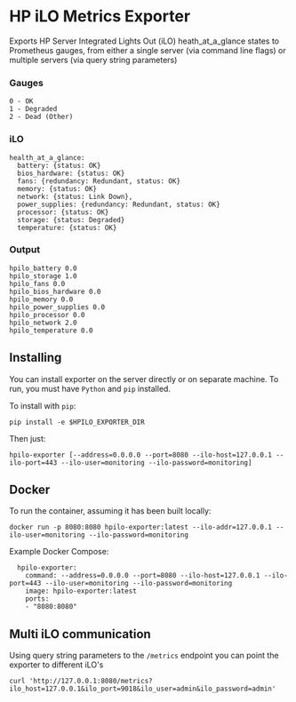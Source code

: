 # HP iLO Metrics Exporter

Exports HP Server Integrated Lights Out (iLO) heath_at_a_glance states to Prometheus gauges, from either a single server (via command line flags) or multiple servers (via query string parameters)

### Gauges

```
0 - OK
1 - Degraded
2 - Dead (Other)
```

### iLO

```
health_at_a_glance:
  battery: {status: OK}
  bios_hardware: {status: OK}
  fans: {redundancy: Redundant, status: OK}
  memory: {status: OK}
  network: {status: Link Down},
  power_supplies: {redundancy: Redundant, status: OK}
  processor: {status: OK}
  storage: {status: Degraded}
  temperature: {status: OK}
```

### Output

```
hpilo_battery 0.0
hpilo_storage 1.0
hpilo_fans 0.0
hpilo_bios_hardware 0.0
hpilo_memory 0.0
hpilo_power_supplies 0.0
hpilo_processor 0.0
hpilo_network 2.0
hpilo_temperature 0.0
```

## Installing

You can install exporter on the server directly or on separate machine.
To run, you must have `Python` and `pip` installed.

To install with `pip`:

```
pip install -e $HPILO_EXPORTER_DIR
```

Then just:

```
hpilo-exporter [--address=0.0.0.0 --port=8080 --ilo-host=127.0.0.1 --ilo-port=443 --ilo-user=monitoring --ilo-password=monitoring]
```

## Docker

To run the container, assuming it has been built locally:

`docker run -p 8080:8080 hpilo-exporter:latest --ilo-addr=127.0.0.1 --ilo-user=monitoring --ilo-password=monitoring`

Example Docker Compose:

```
  hpilo-exporter:
    command: --address=0.0.0.0 --port=8080 --ilo-host=127.0.0.1 --ilo-port=443 --ilo-user=monitoring --ilo-password=monitoring
    image: hpilo-exporter:latest
    ports:
    - "8080:8080"
```

## Multi iLO communication

Using query string parameters to the `/metrics` endpoint you can point the exporter to different iLO's

```
curl 'http://127.0.0.1:8080/metrics?ilo_host=127.0.0.1&ilo_port=9018&ilo_user=admin&ilo_password=admin'
```
